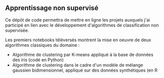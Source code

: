 ## Apprentissage non supervisé

Ce dépôt de code permettra de mettre en ligne les projets auxquels j'ai participé en lien avec le développement d'algorithmes de classification non supervisée.

Les premiers notebooks téléversés montrent la mise en oeuvre de deux algorithmes classiques du domaine : 

* Algorithme de clustering par K-means appliqué à la base de données des iris (codé en Python)
* Algorithme de clustering dans le cadre d'un modèle de mélange gaussien bidimensionnel, appliqué sur des données synthétiques (en R
